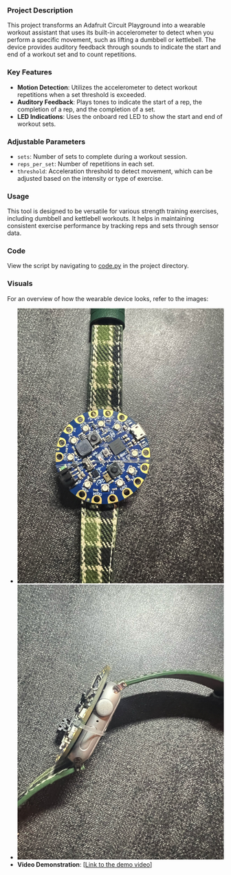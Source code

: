 ### Project Description
This project transforms an Adafruit Circuit Playground into a wearable workout assistant that uses its built-in accelerometer to detect when you perform a specific movement, such as lifting a dumbbell or kettlebell. The device provides auditory feedback through sounds to indicate the start and end of a workout set and to count repetitions.

### Key Features
- **Motion Detection**: Utilizes the accelerometer to detect workout repetitions when a set threshold is exceeded.
- **Auditory Feedback**: Plays tones to indicate the start of a rep, the completion of a rep, and the completion of a set.
- **LED Indications**: Uses the onboard red LED to show the start and end of workout sets.

### Adjustable Parameters
- `sets`: Number of sets to complete during a workout session.
- `reps_per_set`: Number of repetitions in each set.
- `threshold`: Acceleration threshold to detect movement, which can be adjusted based on the intensity or type of exercise.

### Usage
This tool is designed to be versatile for various strength training exercises, including dumbbell and kettlebell workouts. It helps in maintaining consistent exercise performance by tracking reps and sets through sensor data.
### Code
View the script by navigating to [code.py](./code.py) in the project directory.

### Visuals
For an overview of how the wearable device looks, refer to the images:
- ![Wearable Device Photo 1](./wearable1.jpg)
- ![Wearable Device Photo 2](./wearable2.jpg)
- **Video Demonstration**: [[Link to the demo video](https://drive.google.com/file/d/1ncrKjRcByigJREtMyB1X0YjKiuNG2gcC/view?usp=sharing)]

